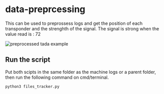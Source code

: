 # data-preprcessing
This can be used to preprossess logs and get the position of each transponder and the strenghth of the signal.
The signal is strong when the value read is : 72

![preprocessed tada example](https://user-images.githubusercontent.com/56567743/173562366-994b246d-a8b4-48f5-b3ee-1a71e16cbd0c.png)

## Run the script

Put both scipts in the same folder as the machine logs or a parent folder, then run the following command on cmd/terminal.

```python3 files_tracker.py```
